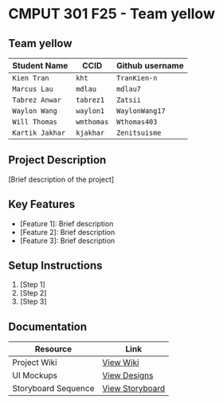 # CMPUT 301 F25 - Team yellow
## Team yellow
| Student Name | CCID      | Github username|
| ------------ | --------- | -------------- |
|  `Kien Tran` | `kht` | `TranKien-n`|
| `Marcus Lau` | `mdlau`  | `mdlau7`|
| `Tabrez Anwar` | `tabrez1`  | `Zatsii`|
| `Waylon Wang` | `waylon1`  | `WaylonWang17`|
| `Will Thomas` | `wmthomas`  | `Wthomas403`|
| `Kartik Jakhar` | `kjakhar`  | `Zenitsuisme`|

## Project Description

[Brief description of the project]

## Key Features

- [Feature 1]: Brief description
- [Feature 2]: Brief description
- [Feature 3]: Brief description

## Setup Instructions

1. [Step 1]
2. [Step 2]
3. [Step 3]

## Documentation

| Resource          | Link                                                                 |
|-------------------|---------------------------------------------------------------------|
| Project Wiki      | [View Wiki](https://github.com/CMPUT301F25yellow/yellow-project/wiki) |
| UI Mockups        | [View Designs](https://github.com/CMPUT301F25yellow/yellow-project/wiki/UI-Mockups) |
| Storyboard Sequence| [View Storyboard](https://github.com/CMPUT301F25yellow/yellow-project/wiki/Storyboard-Sequence) |
